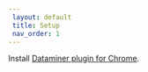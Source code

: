 ```yaml
---
 layout: default
 title: Setup
 nav_order: 1
---
```


Install <a href="https://chrome.google.com/webstore/detail/data-scraper-easy-web-scr/nndknepjnldbdbepjfgmncbggmopgden">Dataminer plugin for Chrome</a>.
